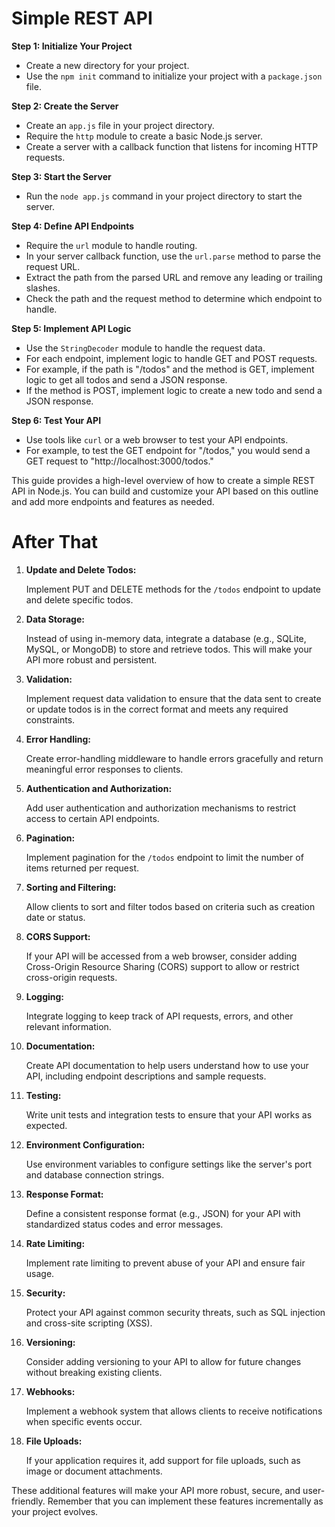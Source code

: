 # Simple REST API

**Step 1: Initialize Your Project**

- Create a new directory for your project.
- Use the `npm init` command to initialize your project with a `package.json` file.

**Step 2: Create the Server**

- Create an `app.js` file in your project directory.
- Require the `http` module to create a basic Node.js server.
- Create a server with a callback function that listens for incoming HTTP requests.

**Step 3: Start the Server**

- Run the `node app.js` command in your project directory to start the server.

**Step 4: Define API Endpoints**

- Require the `url` module to handle routing.
- In your server callback function, use the `url.parse` method to parse the request URL.
- Extract the path from the parsed URL and remove any leading or trailing slashes.
- Check the path and the request method to determine which endpoint to handle.

**Step 5: Implement API Logic**

- Use the `StringDecoder` module to handle the request data.
- For each endpoint, implement logic to handle GET and POST requests.
- For example, if the path is "/todos" and the method is GET, implement logic to get all todos and send a JSON response.
- If the method is POST, implement logic to create a new todo and send a JSON response.

**Step 6: Test Your API**

- Use tools like `curl` or a web browser to test your API endpoints.
- For example, to test the GET endpoint for "/todos," you would send a GET request to "http://localhost:3000/todos."

This guide provides a high-level overview of how to create a simple REST API in Node.js. You can build and customize your API based on this outline and add more endpoints and features as needed.

# After That

1. **Update and Delete Todos:**

   Implement PUT and DELETE methods for the `/todos` endpoint to update and delete specific todos.

2. **Data Storage:**

   Instead of using in-memory data, integrate a database (e.g., SQLite, MySQL, or MongoDB) to store and retrieve todos. This will make your API more robust and persistent.

3. **Validation:**

   Implement request data validation to ensure that the data sent to create or update todos is in the correct format and meets any required constraints.

4. **Error Handling:**

   Create error-handling middleware to handle errors gracefully and return meaningful error responses to clients.

5. **Authentication and Authorization:**

   Add user authentication and authorization mechanisms to restrict access to certain API endpoints.

6. **Pagination:**

   Implement pagination for the `/todos` endpoint to limit the number of items returned per request.

7. **Sorting and Filtering:**

   Allow clients to sort and filter todos based on criteria such as creation date or status.

8. **CORS Support:**

   If your API will be accessed from a web browser, consider adding Cross-Origin Resource Sharing (CORS) support to allow or restrict cross-origin requests.

9. **Logging:**

   Integrate logging to keep track of API requests, errors, and other relevant information.

10. **Documentation:**

    Create API documentation to help users understand how to use your API, including endpoint descriptions and sample requests.

11. **Testing:**

    Write unit tests and integration tests to ensure that your API works as expected.

12. **Environment Configuration:**

    Use environment variables to configure settings like the server's port and database connection strings.

13. **Response Format:**

    Define a consistent response format (e.g., JSON) for your API with standardized status codes and error messages.

14. **Rate Limiting:**

    Implement rate limiting to prevent abuse of your API and ensure fair usage.

15. **Security:**

    Protect your API against common security threats, such as SQL injection and cross-site scripting (XSS).

16. **Versioning:**

    Consider adding versioning to your API to allow for future changes without breaking existing clients.

17. **Webhooks:**

    Implement a webhook system that allows clients to receive notifications when specific events occur.

18. **File Uploads:**

    If your application requires it, add support for file uploads, such as image or document attachments.

These additional features will make your API more robust, secure, and user-friendly. Remember that you can implement these features incrementally as your project evolves.
